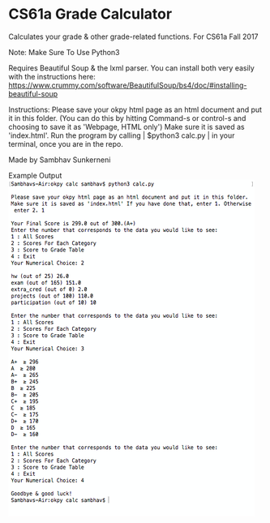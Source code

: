 # CS61a Grade Calculator
Calculates your grade &amp; other grade-related functions. For CS61a Fall 2017

Note: Make Sure To Use Python3

Requires Beautiful Soup & the lxml parser. You can install both very easily with the instructions here:
https://www.crummy.com/software/BeautifulSoup/bs4/doc/#installing-beautiful-soup

Instructions: 
Please save your okpy html page as an html document and put it in this folder.
(You can do this by hitting Command-s or control-s and choosing to save it as 'Webpage, HTML only')
Make sure it is saved as 'index.html'.
Run the program by calling | $python3 calc.py | in your terminal, once you are in the repo.

Made by Sambhav Sunkerneni

Example Output
![alt text](Screen%20Shot%202017-12-20%20at%203.41.17%20PM.png)
